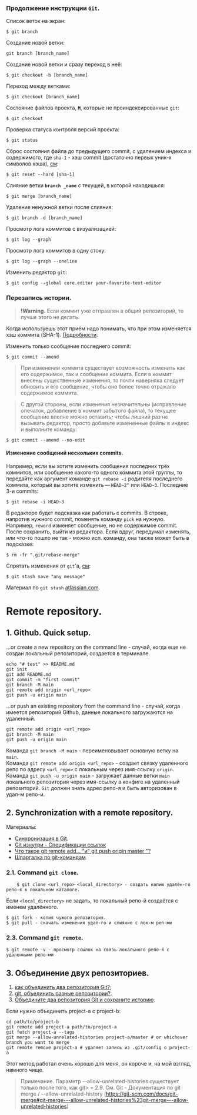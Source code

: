 ### Продолжение инструкции `Git`.

Список веток на экран:

    $ git branch

Создание новой ветки:

    git branch [branch_name]

Создание новой ветки и сразу переход в неё:

    $ git checkout -b [branch_name]

Переход между ветками:

    $ git checkout [branch_name]

Состояние файлов проекта, **`M`**, которые не проиндексированные `git`:

    $ git checkout

Проверка статуса контроля версий проекта:

    $ git status 

Сброс состояния файла до предыдущего commit, с удалением индекса и содержимого, где `sha-1` - хэш commit (достаточно первых уник-х символов хэша), [см](https://ru.stackoverflow.com/questions/431520/%D0%9A%D0%B0%D0%BA-%D0%B2%D0%B5%D1%80%D0%BD%D1%83%D1%82%D1%8C%D1%81%D1%8F-%D0%BE%D1%82%D0%BA%D0%B0%D1%82%D0%B8%D1%82%D1%8C%D1%81%D1%8F-%D0%BA-%D0%B1%D0%BE%D0%BB%D0%B5%D0%B5-%D1%80%D0%B0%D0%BD%D0%BD%D0%B5%D0%BC%D1%83-%D0%BA%D0%BE%D0%BC%D0%BC%D0%B8%D1%82%D1%83):

    $ git reset --hard [sha-1]

Слияние ветки **`branch _name`** с текущей, в которой находишься:

    $ git merge [branch_name]

Удаление ненужной ветки после слияния:

    $ git branch -d [branch_name]

Просмотр лога коммитов с визуализацией:

    $ git log --graph

Просмотр лога коммитов в одну стоку:

    $ git log --graph --oneline

Изменить редактор `git`:

    $ git config --global core.editor your-favorite-text-editor

### Перезапись истории.
>**!Warning.** Если коммит уже отправлен в общий репозиторий, то лучше этого не делать.

Когда используешь этот приём надо понимать, что при этом изменяется хэш коммита (SHA-1).
[Подробности](https://git-scm.com/book/ru/v2/%D0%98%D0%BD%D1%81%D1%82%D1%80%D1%83%D0%BC%D0%B5%D0%BD%D1%82%D1%8B-Git-%D0%9F%D0%B5%D1%80%D0%B5%D0%B7%D0%B0%D0%BF%D0%B8%D1%81%D1%8C-%D0%B8%D1%81%D1%82%D0%BE%D1%80%D0%B8%D0%B8).

Изменить только сообщение последнего commit:

    $ git commit --amend

>При изменении коммита существует возможность изменить как его содержимое, так и сообщение коммита. Если в коммит внесены существенные изменения, то почти наверняка следует обновить и его сообщение, чтобы оно более точно отражало содержимое коммита.

>С другой стороны, если изменения незначительны (исправление опечаток, добавление в коммит забытого файла), то текущее сообщение вполне можно оставить; чтобы лишний раз не вызывать редактор, просто добавьте измененные файлы в индекс и выполните команду:

    $ git commit --amend --no-edit

#### Изменение сообщений нескольких commits.
Например, если вы хотите изменить сообщения последних трёх коммитов, или сообщение какого-то одного коммита этой группы, то передайте как аргумент команде `git rebase -i` родителя последнего коммита, который вы хотите изменить — `HEAD~2^` или `HEAD~3`.
Последние 3-и commits:

    $ git rebase -i HEAD~3

В редакторе будет подсказка как работать с commits. В строке, напротив нужного commit, поменять команду `pick` на нужную. Например, `reword` изменяет сообщение, но не содержимое commit.<br>
После сохранить, выйти из редактора. Если вдруг, передумал изменять, или что-то пошло не так - можно исп. команду, она также может быть в подсказке:

    $ rm -fr ".git/rebase-merge"

Спрятать изменения от `git`'a, [см](https://pingvinus.ru/git/1718):

    $ git stash save "any message"

Материал по `git stash` [atlassian.com](https://www.atlassian.com/ru/git/tutorials/saving-changes/git-stash).

# Remote repository.

## 1. Github. Quick setup.

…or create a new repository on the command line - случай, когда еще не создан локальный репозиторий, создается в терминале.

    echo "# test" >> README.md
    git init
    git add README.md
    git commit -m "first commit"
    git branch -M main
    git remote add origin <url_repo>
    git push -u origin main

…or push an existing repository from the command line - случай, когда имеется репозиторий Github, данные локального загружаются на удаленный.

    git remote add origin <url_repo>
    git branch -M main
    git push -u origin main

Команда `git branch -M main` - переименовывает основную ветку на `main`.<br>
Команда `git remote add origin <url_repo>` - создает связку удаленного репо по адресу `<url_repo>` с локальным через имя-ссылку `origin`.<br>
Команда `git push -u origin main` - загружает данные ветки `main` локального репозитория через имя-ссылку в конфиге на удаленный репозиторий. `Git` должен знать адрес репо-я и быть авторизован в удал-м репо-и.

## 2. Synchronization with a remote repository. 
Материалы:
* [Синхронизация в Git](https://www.atlassian.com/ru/git/tutorials/syncing).
* [Git изнутри - Спецификации ссылок](https://git-scm.com/book/ru/v2/Git-%D0%B8%D0%B7%D0%BD%D1%83%D1%82%D1%80%D0%B8-%D0%A1%D0%BF%D0%B5%D1%86%D0%B8%D1%84%D0%B8%D0%BA%D0%B0%D1%86%D0%B8%D0%B8-%D1%81%D1%81%D1%8B%D0%BB%D0%BE%D0%BA)
* [Что такое git remote add... "и" git push origin master "?](https://ask-dev.ru/info/27355/what-is-git-remote-add-and-git-push-origin-master)
* [Шпаргалка по git-командам](https://highload.today/git-push-git-pull-git-fetch/)

### 2.1. Command `git clone`.

        $ git clone <url_repo> <local_directory> - создать копию удалён-го репо-я в локальном каталоге.
        
 Если `<local_directory>` не задать, то локальный репо-й создаётся с именем удалённого.

    $ git fork - копия чужого репозитория.
    $ git pull - скачать изменения удал-го и слияние с лок-м реп-ми

### 2.3. Command `git remote`.

    $ git remote -v - просмотр ссылок на связь локального репо-я с удаленными репо-ми

## 3. Объединение двух репозиториев.

1. [как объединить два репозитория Git?](https://overcoder.net/q/13252/%D0%BA%D0%B0%D0%BA-%D0%BE%D0%B1%D1%8A%D0%B5%D0%B4%D0%B8%D0%BD%D0%B8%D1%82%D1%8C-%D0%B4%D0%B2%D0%B0-%D1%80%D0%B5%D0%BF%D0%BE%D0%B7%D0%B8%D1%82%D0%BE%D1%80%D0%B8%D1%8F-git);
2. [git, объединить разные репозитории?](https://stackoverflow.com/questions/2949738/git-merge-different-repositories).
3. [Объедините два репозитория Git и сохраните историю](https://ask-dev.ru/info/10867/merge-two-git-repos-and-keep-the-history).

Если нужно объединить project-a с project-b:

    cd path/to/project-b
    git remote add project-a path/to/project-a
    git fetch project-a --tags
    git merge --allow-unrelated-histories project-a/master # or whichever branch you want to merge
    git remote remove project-a # удаляет запись из .git/config о project-a

Этот метод работал очень хорошо для меня, он короче и, на мой взгляд, намного чище.

> Примечание. Параметр --allow-unrelated-histories существует только после того, как git> = 2.9. См. Git - Документация по git merge / --allow-unrelated-history (https://git-scm.com/docs/git-merge#git-merge---allow-unrelated-histories%23git-merge---allow-unrelated-histories)
